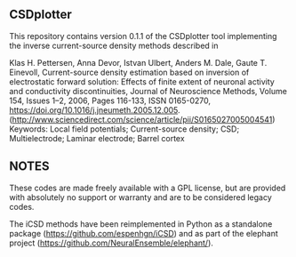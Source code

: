 CSDplotter
----------

This repository contains version 0.1.1 of the CSDplotter tool implementing the inverse current-source density methods described in

Klas H. Pettersen, Anna Devor, Istvan Ulbert, Anders M. Dale, Gaute T. Einevoll, Current-source density estimation based on inversion of electrostatic forward solution: Effects of finite extent of neuronal activity and conductivity discontinuities, Journal of Neuroscience Methods, Volume 154, Issues 1–2, 2006, Pages 116-133, ISSN 0165-0270, https://doi.org/10.1016/j.jneumeth.2005.12.005.
(http://www.sciencedirect.com/science/article/pii/S0165027005004541)
Keywords: Local field potentials; Current-source density; CSD; Multielectrode; Laminar electrode; Barrel cortex

NOTES
-----

These codes are made freely available with a GPL license, but are provided with absolutely no support or warranty and are to be considered legacy codes.

The iCSD methods have been reimplemented in Python as a standalone package (https://github.com/espenhgn/iCSD) and as part of the elephant project (https://github.com/NeuralEnsemble/elephant/).